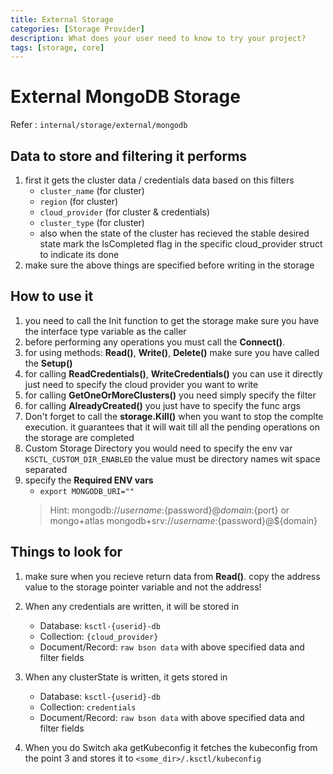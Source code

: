 ```yaml
---
title: External Storage
categories: [Storage Provider]
description: What does your user need to know to try your project?
tags: [storage, core]
---
```


# External MongoDB Storage

Refer : `internal/storage/external/mongodb`

## Data to store and filtering it performs
1. first it gets the cluster data / credentials data based on this filters
    - `cluster_name` (for cluster)
    - `region` (for cluster)
    - `cloud_provider` (for cluster & credentials)
    - `cluster_type` (for cluster)
    - also when the state of the cluster has recieved the stable desired state mark the IsCompleted flag in the specific cloud_provider struct to indicate its done
2. make sure the above things are specified before writing in the storage

## How to use it 
1. you need to call the Init function to get the storage make sure you have the interface type variable as the caller
2. before performing any operations you must call the **Connect()**.
3. for using methods: **Read()**, **Write()**, **Delete()** make sure you have called the **Setup()**
4. for calling **ReadCredentials()**, **WriteCredentials()** you can use it directly just need to specify the cloud provider you want to write
5. for calling **GetOneOrMoreClusters()** you need simply specify the filter
6. for calling **AlreadyCreated()** you just have to specify the func args
7. Don't forget to call the **storage.Kill()** when you want to stop the complte execution. it guarantees that it will wait till all the pending operations on the storage are completed
8. Custom Storage Directory you would need to specify the env var `KSCTL_CUSTOM_DIR_ENABLED` the value must be directory names wit space separated
9. specify the **Required ENV vars**
    - `export MONGODB_URI=""`
    > Hint: mongodb://${username}:${password}@${domain}:${port} or mongo+atlas mongodb+srv://${username}:${password}@${domain}

## Things to look for
1. make sure when you recieve return data from **Read()**. copy the address value to the storage pointer variable and not the address!
2. When any credentials are written, it will be stored in 
    - Database: `ksctl-{userid}-db`
    - Collection: `{cloud_provider}`
    - Document/Record: `raw bson data` with above specified data and filter fields
3. When any clusterState is written, it gets stored in
    - Database: `ksctl-{userid}-db`
    - Collection: `credentials`
    - Document/Record: `raw bson data` with above specified data and filter fields

4. When you do Switch aka getKubeconfig it fetches the kubeconfig from the point 3 and stores it to `<some_dir>/.ksctl/kubeconfig`

